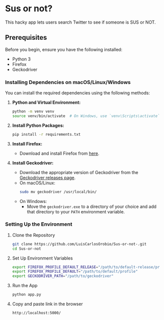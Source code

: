 # Sus or not?
This hacky app lets users search Twitter to see if someone is SUS or NOT. 

## Prerequisites

Before you begin, ensure you have the following installed:

- Python 3
- Firefox
- Geckodriver

### Installing Dependencies on macOS/Linux/Windows

You can install the required dependencies using the following methods:

1. **Python and Virtual Environment:**
    ```bash
    python -m venv venv
    source venv/bin/activate  # On Windows, use `venv\Scripts\activate`
    ```

2. **Install Python Packages:**
    ```bash
    pip install -r requirements.txt
    ```

3. **Install Firefox:**
    - Download and install Firefox from [here](https://www.mozilla.org/en-US/firefox/new/).

4. **Install Geckodriver:**
    - Download the appropriate version of Geckodriver from the [Geckodriver releases page](https://github.com/mozilla/geckodriver/releases).
    - On macOS/Linux:
      ```bash
      sudo mv geckodriver /usr/local/bin/
      ```
    - On Windows:
      - Move the `geckodriver.exe` to a directory of your choice and add that directory to your `PATH` environment variable.

### Setting Up the Environment

1. Clone the Repository
   ```bash
   git clone https://github.com/LuisCarlosOrobio/Sus-or-not-.git
   cd Sus-or-not

2. Set Up Environment Variables
   ```bash
   export FIREFOX_PROFILE_DEFAULT_RELEASE="/path/to/default-release/profile"
   export FIREFOX_PROFILE_DEFAULT="/path/to/default/profile"
   export GECKODRIVER_PATH="/path/to/geckodriver"

3. Run the App
   ```bash
   python app.py

4. Copy and paste link in the browser
   ```bash
   http://localhost:5000/
